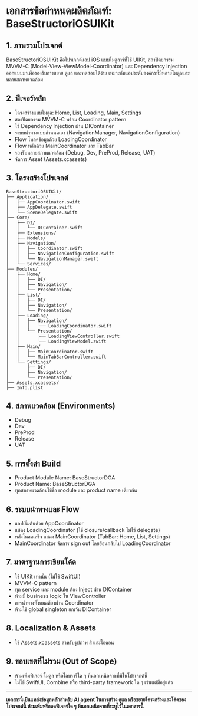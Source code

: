 # เอกสารข้อกำหนดผลิตภัณฑ์: BaseStructoriOSUIKit

## 1. ภาพรวมโปรเจกต์
BaseStructoriOSUIKit คือโปรเจกต์แอป iOS แบบโมดูลาร์ที่ใช้ UIKit, สถาปัตยกรรม MVVM-C (Model-View-ViewModel-Coordinator) และ Dependency Injection ออกแบบมาเพื่อรองรับการขยาย ดูแล และทดสอบได้ง่าย เหมาะกับแอประดับองค์กรที่มีหลายโมดูลและหลายสภาพแวดล้อม

## 2. ฟีเจอร์หลัก

- โครงสร้างแบบโมดูล: Home, List, Loading, Main, Settings
- สถาปัตยกรรม MVVM-C พร้อม Coordinator pattern
- ใช้ Dependency Injection ผ่าน DIContainer
- ระบบนำทางแบบกำหนดเอง (NavigationManager, NavigationConfiguration)
- Flow โหลดข้อมูลด้วย LoadingCoordinator
- Flow หลักด้วย MainCoordinator และ TabBar
- รองรับหลายสภาพแวดล้อม (Debug, Dev, PreProd, Release, UAT)
- จัดการ Asset (Assets.xcassets)

## 3. โครงสร้างโปรเจกต์
```
BaseStructoriOSUIKit/
├── Application/
│   ├── AppCoordinator.swift
│   ├── AppDelegate.swift
│   └── SceneDelegate.swift
├── Core/
│   ├── DI/
│   │   └── DIContainer.swift
│   ├── Extensions/
│   ├── Models/
│   ├── Navigation/
│   │   ├── Coordinator.swift
│   │   ├── NavigationConfiguration.swift
│   │   └── NavigationManager.swift
│   └── Services/
├── Modules/
│   ├── Home/
│   │   ├── DI/
│   │   ├── Navigation/
│   │   └── Presentation/
│   ├── List/
│   │   ├── DI/
│   │   ├── Navigation/
│   │   └── Presentation/
│   ├── Loading/
│   │   ├── Navigation/
│   │   │   └── LoadingCoordinator.swift
│   │   └── Presentation/
│   │       ├── LoadingViewController.swift
│   │       └── LoadingViewModel.swift
│   ├── Main/
│   │   ├── MainCoordinator.swift
│   │   └── MainTabBarController.swift
│   └── Settings/
│       ├── DI/
│       ├── Navigation/
│       └── Presentation/
├── Assets.xcassets/
├── Info.plist
```

## 4. สภาพแวดล้อม (Environments)

- Debug
- Dev
- PreProd
- Release
- UAT

## 5. การตั้งค่า Build

- Product Module Name: BaseStructorDGA
- Product Name: BaseStructorDGA
- ทุกสภาพแวดล้อมใช้ชื่อ module และ product name เดียวกัน

## 6. ระบบนำทางและ Flow

- แอปเริ่มต้นด้วย AppCoordinator
- แสดง LoadingCoordinator (ใช้ closure/callback ไม่ใช้ delegate)
- หลังโหลดเสร็จ แสดง MainCoordinator (TabBar: Home, List, Settings)
- MainCoordinator จัดการ sign out โดยย้อนกลับไป LoadingCoordinator

## 7. มาตรฐานการเขียนโค้ด

- ใช้ UIKit เท่านั้น (ไม่ใช้ SwiftUI)
- MVVM-C pattern
- ทุก service และ module ต้อง Inject ผ่าน DIContainer
- ห้ามมี business logic ใน ViewController
- การนำทางทั้งหมดต้องผ่าน Coordinator
- ห้ามใช้ global singleton ยกเว้น DIContainer

## 8. Localization & Assets

- ใช้ Assets.xcassets สำหรับรูปภาพ สี และไอคอน

## 9. ขอบเขตที่ไม่รวม (Out of Scope)

- ห้ามเพิ่มฟีเจอร์ โมดูล หรือไลบรารีใด ๆ ที่นอกเหนือจากที่มีในโปรเจกต์นี้
- ไม่ใช้ SwiftUI, Combine หรือ third-party framework ใด ๆ เว้นแต่มีอยู่แล้ว

---

**เอกสารนี้เป็นแหล่งข้อมูลหลักสำหรับ AI agent ในการสร้าง ดูแล หรือขยายโครงสร้างและโค้ดของโปรเจกต์นี้ ห้ามเพิ่มหรือลดฟีเจอร์ใด ๆ ที่นอกเหนือจากที่ระบุไว้ในเอกสารนี้**
